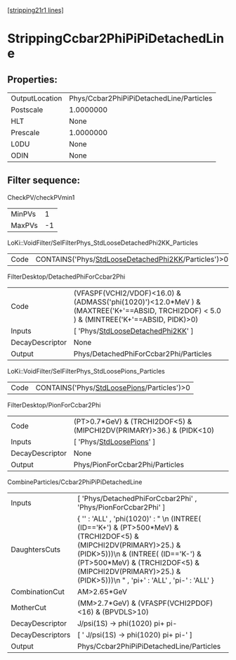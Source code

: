 [[stripping21r1 lines]](./stripping21r1-index)

# StrippingCcbar2PhiPiPiDetachedLine

## Properties:

|                |                                          |
|----------------|------------------------------------------|
| OutputLocation | Phys/Ccbar2PhiPiPiDetachedLine/Particles |
| Postscale      | 1.0000000                                |
| HLT            | None                                     |
| Prescale       | 1.0000000                                |
| L0DU           | None                                     |
| ODIN           | None                                     |

## Filter sequence:

CheckPV/checkPVmin1

|        |     |
|--------|-----|
| MinPVs | 1   |
| MaxPVs | -1  |

LoKi::VoidFilter/SelFilterPhys_StdLooseDetachedPhi2KK_Particles

|      |                                                                                                                |
|------|----------------------------------------------------------------------------------------------------------------|
| Code | CONTAINS('Phys/[StdLooseDetachedPhi2KK](./stripping21r1-commonparticles-stdloosedetachedphi2kk)/Particles')\>0 |

FilterDesktop/DetachedPhiForCcbar2Phi

|                 |                                                                                                                                              |
|-----------------|----------------------------------------------------------------------------------------------------------------------------------------------|
| Code            | (VFASPF(VCHI2/VDOF)\<16.0) & (ADMASS('phi(1020)')\<12.0\*MeV ) & (MAXTREE('K+'==ABSID, TRCHI2DOF) \< 5.0 ) & (MINTREE('K+'==ABSID, PIDK)\>0) |
| Inputs          | [ 'Phys/[StdLooseDetachedPhi2KK](./stripping21r1-commonparticles-stdloosedetachedphi2kk)' ]                                                |
| DecayDescriptor | None                                                                                                                                         |
| Output          | Phys/DetachedPhiForCcbar2Phi/Particles                                                                                                       |

LoKi::VoidFilter/SelFilterPhys_StdLoosePions_Particles

|      |                                                                                              |
|------|----------------------------------------------------------------------------------------------|
| Code | CONTAINS('Phys/[StdLoosePions](./stripping21r1-commonparticles-stdloosepions)/Particles')\>0 |

FilterDesktop/PionForCcbar2Phi

|                 |                                                                             |
|-----------------|-----------------------------------------------------------------------------|
| Code            | (PT\>0.7\*GeV) & (TRCHI2DOF\<5) & (MIPCHI2DV(PRIMARY)\>36.) & (PIDK\<10)    |
| Inputs          | [ 'Phys/[StdLoosePions](./stripping21r1-commonparticles-stdloosepions)' ] |
| DecayDescriptor | None                                                                        |
| Output          | Phys/PionForCcbar2Phi/Particles                                             |

CombineParticles/Ccbar2PhiPiPiDetachedLine

|                  |                                                                                                                                                                                                                                                                             |
|------------------|-----------------------------------------------------------------------------------------------------------------------------------------------------------------------------------------------------------------------------------------------------------------------------|
| Inputs           | [ 'Phys/DetachedPhiForCcbar2Phi' , 'Phys/PionForCcbar2Phi' ]                                                                                                                                                                                                              |
| DaughtersCuts    | { '' : 'ALL' , 'phi(1020)' : " \n (INTREE( (ID=='K+') & (PT\>500\*MeV) & (TRCHI2DOF\<5) & (MIPCHI2DV(PRIMARY)\>25.) & (PIDK\>5)))\n & (INTREE( (ID=='K-') & (PT\>500\*MeV) & (TRCHI2DOF\<5) & (MIPCHI2DV(PRIMARY)\>25.) & (PIDK\>5)))\n " , 'pi+' : 'ALL' , 'pi-' : 'ALL' } |
| CombinationCut   | AM\>2.65\*GeV                                                                                                                                                                                                                                                               |
| MotherCut        | (MM\>2.7\*GeV) & (VFASPF(VCHI2PDOF)\<16) & (BPVDLS\>10)                                                                                                                                                                                                                     |
| DecayDescriptor  | J/psi(1S) -\> phi(1020) pi+ pi-                                                                                                                                                                                                                                             |
| DecayDescriptors | [ ' J/psi(1S) -\> phi(1020) pi+ pi-' ]                                                                                                                                                                                                                                    |
| Output           | Phys/Ccbar2PhiPiPiDetachedLine/Particles                                                                                                                                                                                                                                    |

